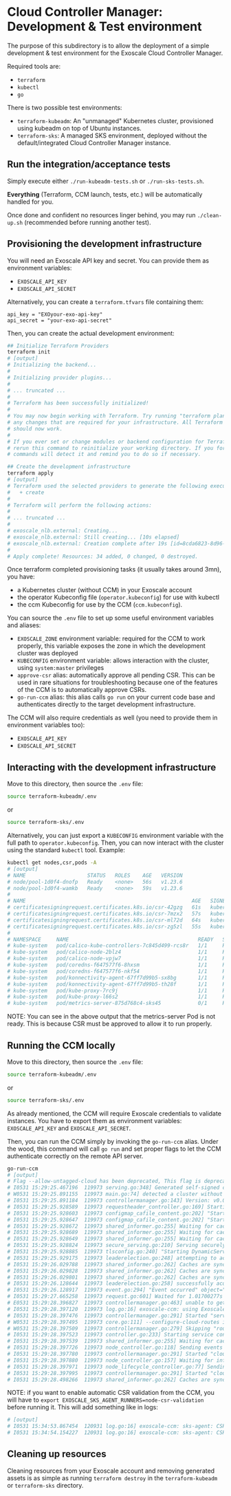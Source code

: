 # Cloud Controller Manager: Development & Test environment

The purpose of this subdirectory is to allow the deployment of a simple
development & test environment for the Exoscale Cloud Controller Manager.

Required tools are:
- `terraform`
- `kubectl`
- `go`

There is two possible test environments:
- `terraform-kubeadm`: An "unmanaged" Kubernetes cluster, provisioned using kubeadm on top of Ubuntu instances.
- `terraform-sks`: A managed SKS environment, deployed without the default/integrated Cloud Controller Manager instance.

## Run the integration/acceptance tests

Simply execute either `./run-kubeadm-tests.sh` or `./run-sks-tests.sh`.

**Everything** (Terraform, CCM launch, tests, etc.) will be automatically handled for you.

Once done and confident no resources linger behind, you may run `./clean-up.sh` (recommended before
running another test).

## Provisioning the development infrastructure

You will need an Exoscale API key and secret. You can provide them as environment variables:
- `EXOSCALE_API_KEY`
- `EXOSCALE_API_SECRET`

Alternatively, you can create a `terraform.tfvars` file containing them:
```hcl
api_key = "EXOyour-exo-api-key"
api_secret = "your-exo-api-secret"
```

Then, you can create the actual development environment:

```bash
## Initialize Terraform Providers
terraform init
# [output]
# Initializing the backend...
#
# Initializing provider plugins...
#
# ... truncated ...
#
# Terraform has been successfully initialized!
#
# You may now begin working with Terraform. Try running "terraform plan" to see
# any changes that are required for your infrastructure. All Terraform commands
# should now work.
#
# If you ever set or change modules or backend configuration for Terraform,
# rerun this command to reinitialize your working directory. If you forget, other
# commands will detect it and remind you to do so if necessary.

## Create the development infrastructure
terraform apply
# [output]
# Terraform used the selected providers to generate the following execution plan. Resource actions are indicated with the following symbols:
#   + create
#
# Terraform will perform the following actions:
#
# ... truncated ...
#
# exoscale_nlb.external: Creating...
# exoscale_nlb.external: Still creating... [10s elapsed]
# exoscale_nlb.external: Creation complete after 19s [id=8cda6823-8d96-42d5-8516-cbacc19ba150]
#
# Apply complete! Resources: 34 added, 0 changed, 0 destroyed.
```

Once terraform completed provisioning tasks (it usually takes around 3mn), you have:
- a Kubernetes cluster (without CCM) in your Exoscale account
- the operator Kubeconfig file (`operator.kubeconfig`) for use with kubectl
- the ccm Kubeconfig for use by the CCM (`ccm.kubeconfig`).

You can source the `.env` file to set up some useful environment variables and aliases:
- `EXOSCALE_ZONE` environment variable: required for the CCM to work properly, this variable exposes the zone in which the
development cluster was deployed
- `KUBECONFIG` environment variable: allows interaction with the cluster, using `system:master` privileges
- `approve-csr` alias: automatically approve all pending CSR. This can be used in rare situations for troubleshooting because one of the features of the CCM is to automatically approve CSRs.
- `go-run-ccm` alias: this alias calls `go run` on your current code base and authenticates directly to the target development infrastructure.

The CCM will also require credentials as well (you need to provide them in environment variables too):
- `EXOSCALE_API_KEY`
- `EXOSCALE_API_SECRET`

## Interacting with the development infrastructure

Move to this directory, then source the `.env` file:

```bash
source terraform-kubeadm/.env
```

or

```bash
source terraform-sks/.env
```

Alternatively, you can just export a `KUBECONFIG` environment variable with the full path to `operator.kubeconfig`.
Then, you can now interact with the cluster using the standard `kubectl` tool. Example:

```bash
kubectl get nodes,csr,pods -A
# [output]
# NAME                    STATUS   ROLES    AGE   VERSION
# node/pool-1d0f4-dnofp   Ready    <none>   56s   v1.23.6
# node/pool-1d0f4-wamkb   Ready    <none>   59s   v1.23.6
#
# NAME                                                      AGE   SIGNERNAME                                    REQUESTOR                      REQUESTEDDURATION   CONDITION
# certificatesigningrequest.certificates.k8s.io/csr-42gzg   61s   kubernetes.io/kube-apiserver-client-kubelet   system:bootstrap:9f8e1d        <none>              Approved,Issued
# certificatesigningrequest.certificates.k8s.io/csr-7mzx2   57s   kubernetes.io/kubelet-serving                 system:node:pool-1d0f4-wamkb   <none>              Pending
# certificatesigningrequest.certificates.k8s.io/csr-ml72d   64s   kubernetes.io/kube-apiserver-client-kubelet   system:bootstrap:9f8e1d        <none>              Approved,Issued
# certificatesigningrequest.certificates.k8s.io/csr-zg5zl   55s   kubernetes.io/kubelet-serving                 system:node:pool-1d0f4-dnofp   <none>              Pending
#
# NAMESPACE     NAME                                          READY   STATUS    RESTARTS   AGE
# kube-system   pod/calico-kube-controllers-7c845d499-rcs8r   1/1     Running   0          116s
# kube-system   pod/calico-node-2blz4                         1/1     Running   0          59s
# kube-system   pod/calico-node-vpjw7                         1/1     Running   0          56s
# kube-system   pod/coredns-f647577f6-8hxsm                   1/1     Running   0          108s
# kube-system   pod/coredns-f647577f6-nkf54                   1/1     Running   0          108s
# kube-system   pod/konnectivity-agent-67ff7d99b5-sx8bg       1/1     Running   0          104s
# kube-system   pod/konnectivity-agent-67ff7d99b5-th28f       1/1     Running   0          104s
# kube-system   pod/kube-proxy-7rc9j                          1/1     Running   0          56s
# kube-system   pod/kube-proxy-l66s2                          1/1     Running   0          59s
# kube-system   pod/metrics-server-875d768c4-sks45            0/1     Running   0          103s
```

NOTE: You can see in the above output that the metrics-server Pod is not ready. This is because CSR must be approved to allow
it to run properly.

## Running the CCM locally

Move to this directory, then source the `.env` file:

```bash
source terraform-kubeadm/.env
```

or

```bash
source terraform-sks/.env
```

As already mentioned, the CCM will require Exoscale credentials to validate instances. You have to export them
as environment variables: `EXOSCALE_API_KEY` and `EXOSCALE_API_SECRET`.

Then, you can run the CCM simply by invoking the `go-run-ccm` alias. Under the wood, this command will call 
`go run` and set proper flags to let the CCM authenticate correctly on the remote API server.

```bash
go-run-ccm
# [output]
# Flag --allow-untagged-cloud has been deprecated, This flag is deprecated and will be removed in a future release. A cluster-id will be required on cloud instances.
# I0531 15:29:25.467196  119973 serving.go:348] Generated self-signed cert in-memory
# W0531 15:29:25.891155  119973 main.go:74] detected a cluster without a ClusterID.  A ClusterID will be required in the future.  Please tag your cluster to avoid any future issues
# I0531 15:29:25.891184  119973 controllermanager.go:143] Version: v0.0.0-master+$Format:%H$
# I0531 15:29:25.928589  119973 requestheader_controller.go:169] Starting RequestHeaderAuthRequestController
# I0531 15:29:25.928603  119973 configmap_cafile_content.go:202] "Starting controller" name="client-ca::kube-system::extension-apiserver-authentication::client-ca-file"
# I0531 15:29:25.928647  119973 configmap_cafile_content.go:202] "Starting controller" name="client-ca::kube-system::extension-apiserver-authentication::requestheader-client-ca-file"
# I0531 15:29:25.928672  119973 shared_informer.go:255] Waiting for caches to sync for client-ca::kube-system::extension-apiserver-authentication::client-ca-file
# I0531 15:29:25.928689  119973 shared_informer.go:255] Waiting for caches to sync for client-ca::kube-system::extension-apiserver-authentication::requestheader-client-ca-file
# I0531 15:29:25.928649  119973 shared_informer.go:255] Waiting for caches to sync for RequestHeaderAuthRequestController
# I0531 15:29:25.928824  119973 secure_serving.go:210] Serving securely on [::]:10258
# I0531 15:29:25.928885  119973 tlsconfig.go:240] "Starting DynamicServingCertificateController"
# I0531 15:29:25.929175  119973 leaderelection.go:248] attempting to acquire leader lease kube-system/cloud-controller-manager...
# I0531 15:29:26.029788  119973 shared_informer.go:262] Caches are synced for RequestHeaderAuthRequestController
# I0531 15:29:26.029828  119973 shared_informer.go:262] Caches are synced for client-ca::kube-system::extension-apiserver-authentication::requestheader-client-ca-file
# I0531 15:29:26.029801  119973 shared_informer.go:262] Caches are synced for client-ca::kube-system::extension-apiserver-authentication::client-ca-file
# I0531 15:29:26.128644  119973 leaderelection.go:258] successfully acquired lease kube-system/cloud-controller-manager
# I0531 15:29:26.128917  119973 event.go:294] "Event occurred" object="kube-system/cloud-controller-manager" fieldPath="" kind="Lease" apiVersion="coordination.k8s.io/v1" type="Normal" reason="LeaderElection" message="philxps_d44cea51-fd3d-4360-a6e8-3935242cd981 became leader"
# I0531 15:29:27.665258  119973 request.go:601] Waited for 1.01700277s due to client-side throttling, not priority and fairness, request: GET:https://4c3bdba6-c65b-4580-96c4-4825b97b0c4d.sks-ch-gva-2.exo.io:443/apis/authentication.k8s.io/v1
# E0531 15:29:28.396827  119973 controllermanager.go:463] unable to get all supported resources from server: unable to retrieve the complete list of server APIs: metrics.k8s.io/v1beta1: the server is currently unable to handle the request
# I0531 15:29:28.397120  119973 log.go:16] exoscale-ccm: using Exoscale actual API credentials (key + secret)
# I0531 15:29:28.397476  119973 controllermanager.go:291] Started "service"
# W0531 15:29:28.397495  119973 core.go:111] --configure-cloud-routes is set, but cloud provider does not support routes. Will not configure cloud provider routes.
# W0531 15:29:28.397509  119973 controllermanager.go:279] Skipping "route"
# I0531 15:29:28.397523  119973 controller.go:233] Starting service controller
# I0531 15:29:28.397539  119973 shared_informer.go:255] Waiting for caches to sync for service
# I0531 15:29:28.397726  119973 node_controller.go:118] Sending events to api server.
# I0531 15:29:28.397780  119973 controllermanager.go:291] Started "cloud-node"
# I0531 15:29:28.397880  119973 node_controller.go:157] Waiting for informer caches to sync
# I0531 15:29:28.397971  119973 node_lifecycle_controller.go:77] Sending events to api server
# I0531 15:29:28.397995  119973 controllermanager.go:291] Started "cloud-node-lifecycle"
# I0531 15:29:28.498266  119973 shared_informer.go:262] Caches are synced for service
```

NOTE: if you want to enable automatic CSR validation from the CCM, you will have to `export EXOSCALE_SKS_AGENT_RUNNERS=node-csr-validation`
before running it. This will add something like in logs:

```bash
# [output]
# I0531 15:34:53.867454  120931 log.go:16] exoscale-ccm: sks-agent: CSR csr-7mzx2 approved
# I0531 15:34:54.154227  120931 log.go:16] exoscale-ccm: sks-agent: CSR csr-zg5zl approved
```

## Cleaning up resources

Cleaning resources from your Exoscale account and removing generated assets is as simple as running `terraform destroy` in the
`terraform-kubeadm` or `terraform-sks` directory.
